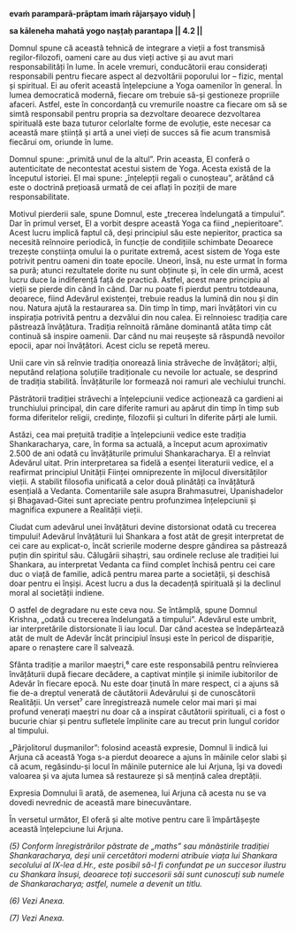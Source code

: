



**evaṁ paramparā-prāptam imaṁ rājarṣayo viduḥ |**

**sa kāleneha mahatā yogo naṣṭaḥ parantapa || 4.2 ||**

Domnul spune că această tehnică de integrare a vieții a fost transmisă regilor-filozofi, oameni care au dus vieți active și au avut mari responsabilități în lume. În acele vremuri, conducătorii erau considerați responsabili pentru fiecare aspect al dezvoltării poporului lor – fizic, mental și spiritual. Ei au oferit această înțelepciune a Yoga oamenilor în general. În lumea democratică modernă, fiecare om trebuie să-și gestioneze propriile afaceri. Astfel, este în concordanță cu vremurile noastre ca fiecare om să se simtă responsabil pentru propria sa dezvoltare deoarece dezvoltarea spirituală este baza tuturor celorlalte forme de evoluție, este necesar ca această mare știință și artă a unei vieți de succes să fie acum transmisă fiecărui om, oriunde în lume.

Domnul spune: „primită unul de la altul”. Prin aceasta, El conferă o autenticitate de necontestat acestui sistem de Yoga. Acesta există de la începutul istoriei. El mai spune: „înțelepții regali o cunoșteau”, arătând că este o doctrină prețioasă urmată de cei aflați în poziții de mare responsabilitate.

Motivul pierderii sale, spune Domnul, este „trecerea îndelungată a timpului”. Dar în primul verset, El a vorbit despre această Yoga ca fiind „nepieritoare”. Acest lucru implică faptul că, deși principiul său este nepieritor, practica sa necesită reînnoire periodică, în funcție de condițiile schimbate Deoarece trezește conștiința omului la o puritate extremă, acest sistem de Yoga este potrivit pentru oameni din toate epocile. Uneori, însă, nu este urmat în forma sa pură; atunci rezultatele dorite nu sunt obținute și, în cele din urmă, acest lucru duce la indiferență față de practică. Astfel, acest mare principiu al vieții se pierde din când în când. Dar nu poate fi pierdut pentru totdeauna, deoarece, fiind Adevărul existenței, trebuie readus la lumină din nou și din nou. Natura ajută la restaurarea sa. Din timp în timp, mari învățători vin cu inspirația potrivită pentru a dezvălui din nou calea. Ei reînnoiesc tradiția care păstrează învățătura. Tradiția reînnoită rămâne dominantă atâta timp cât continuă să inspire oamenii. Dar când nu mai reușește să răspundă nevoilor epocii, apar noi învățători. Acest ciclu se repetă mereu.

Unii care vin să reînvie tradiția onorează linia străveche de învățători; alții, neputând relaționa soluțiile tradiționale cu nevoile lor actuale, se desprind de tradiția stabilită. Învățăturile lor formează noi ramuri ale vechiului trunchi.

Păstrătorii tradiției străvechi a înțelepciunii vedice acționează ca gardieni ai trunchiului principal, din care diferite ramuri au apărut din timp în timp sub forma diferitelor religii, credințe, filozofii și culturi în diferite părți ale lumii.

Astăzi, cea mai prețuită tradiție a înțelepciunii vedice este tradiția Shankaracharya, care, în forma sa actuală, a început acum aproximativ 2.500 de ani odată cu învățăturile primului Shankaracharya. El a reînviat Adevărul uitat. Prin interpretarea sa fidelă a esenței literaturii vedice, el a reafirmat principiul Unității Ființei omniprezente în mijlocul diversităților vieții. A stabilit filosofia unificată a celor două plinătăți ca învățătură esențială a Vedanta. Comentariile sale asupra Brahmasutrei, Upanishadelor și Bhagavad-Gitei sunt apreciate pentru profunzimea înțelepciunii și magnifica expunere a Realității vieții.

Ciudat cum adevărul unei învățături devine distorsionat odată cu trecerea timpului! Adevărul învățăturii lui Shankara a fost atât de greșit interpretat de cei care au explicat-o, încât scrierile moderne despre gândirea sa păstrează puțin din spiritul său. Călugării sihaștri, sau ordinele recluse ale tradiției lui Shankara, au interpretat Vedanta ca fiind complet închisă pentru cei care duc o viață de familie, adică pentru marea parte a societății, și deschisă doar pentru ei înșiși. Acest lucru a dus la decadență spirituală și la declinul moral al societății indiene.

O astfel de degradare nu este ceva nou. Se întâmplă, spune Domnul Krishna, „odată cu trecerea îndelungată a timpului”. Adevărul este umbrit, iar interpretările distorsionate îi iau locul. Dar când acestea se îndepărtează atât de mult de Adevăr încât principiul însuși este în pericol de dispariție, apare o renaștere care îl salvează.

Sfânta tradiție a marilor maeștri,⁶ care este responsabilă pentru reînvierea învățăturii după fiecare decădere, a captivat mințile și inimile iubitorilor de Adevăr în fiecare epocă. Nu este doar ținută în mare respect, ci a ajuns să fie de-a dreptul venerată de căutătorii Adevărului și de cunoscătorii Realității. Un verset⁷ care înregistrează numele celor mai mari și mai profund venerați maeștri nu doar că a inspirat căutătorii spirituali, ci a fost o bucurie chiar și pentru sufletele împlinite care au trecut prin lungul coridor al timpului.

„Pârjolitorul dușmanilor”: folosind această expresie, Domnul îi indică lui Arjuna că această Yoga s-a pierdut deoarece a ajuns în mâinile celor slabi și că acum, regăsindu-și locul în mâinile puternice ale lui Arjuna, își va dovedi valoarea și va ajuta lumea să restaureze și să mențină calea dreptății.

Expresia Domnului îi arată, de asemenea, lui Arjuna că acesta nu se va dovedi nevrednic de această mare binecuvântare.

În versetul următor, El oferă și alte motive pentru care îi împărtășește această înțelepciune lui Arjuna.

*(5) Conform înregistrărilor păstrate de „maths” sau mănăstirile tradiției Shankaracharya, deși unii cercetători moderni atribuie viața lui Shankara secolului al IX-lea d.Hr., este posibil să-l fi confundat pe un succesor ilustru cu Shankara însuși, deoarece toți succesorii săi sunt cunoscuți sub numele de Shankaracharya; astfel, numele a devenit un titlu.*

*(6) Vezi Anexa.*

*(7) Vezi Anexa.*
